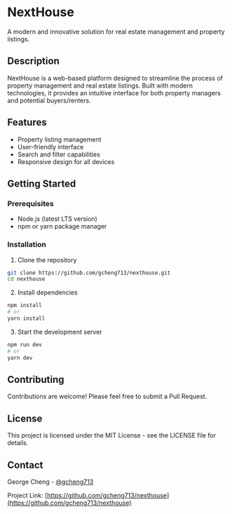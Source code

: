 # NextHouse

A modern and innovative solution for real estate management and property listings.

## Description

NextHouse is a web-based platform designed to streamline the process of property management and real estate listings. Built with modern technologies, it provides an intuitive interface for both property managers and potential buyers/renters.

## Features

- Property listing management
- User-friendly interface
- Search and filter capabilities
- Responsive design for all devices

## Getting Started

### Prerequisites

- Node.js (latest LTS version)
- npm or yarn package manager

### Installation

1. Clone the repository
```bash
git clone https://github.com/gcheng713/nexthouse.git
cd nexthouse
```

2. Install dependencies
```bash
npm install
# or
yarn install
```

3. Start the development server
```bash
npm run dev
# or
yarn dev
```

## Contributing

Contributions are welcome! Please feel free to submit a Pull Request.

## License

This project is licensed under the MIT License - see the LICENSE file for details.

## Contact

George Cheng - [@gcheng713](https://github.com/gcheng713)

Project Link: [https://github.com/gcheng713/nexthouse](https://github.com/gcheng713/nexthouse)
